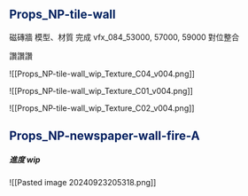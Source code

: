 ## <span style="color:rgb(0, 36, 96)">Props_NP-tile-wall</span>
磁磚牆 模型、材質 完成
vfx_084_53000, 57000, 59000 對位整合

讚讚讚

![[Props_NP-tile-wall_wip_Texture_C04_v004.png]]


![[Props_NP-tile-wall_wip_Texture_C01_v004.png]]

![[Props_NP-tile-wall_wip_Texture_C02_v004.png]]



## <span style="color:rgb(0, 32, 96)">Props_NP-newspaper-wall-fire-A</span>

##### 進度 wip
![[Pasted image 20240923205318.png]]
